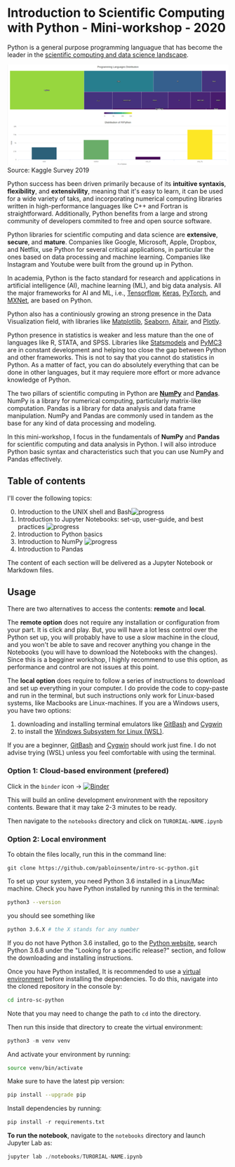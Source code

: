 # Introduction to Scientific Computing with Python - Mini-workshop - 2020 

Python is a general purpose programming languague that has become the leader in the [scientific computing and data science landscape](https://towardsdatascience.com/kaggle-user-survey-2019-326e187ff207).

![Kaggle Survey 2019](./assets/survey-python.png)
Source: Kaggle Survey 2019

Python success has been driven primarily because of its **intuitive syntaxis**, **flexibility**, and **extensivility**, meaning that it's easy to learn, it can be used for a wide variety of taks, and incorporating numerical computing libraries written in high-performance languages like C++ and Fortran is straightforward. Additionally, Python benefits from a large and strong community of developers commited to free and open source software.  

Python libraries for scientific computing and data science are **extensive**, **secure**, and **mature**. Companies like Google, Microsoft, Apple, Dropbox, and Netflix, use Python for several critical applications, in particular the ones based on data processing and machine learning. Companies like Instagram and Youtube were built from the ground up in Python.

In academia, Python is the facto standard for research and applications in artificial intelligence (AI), machine learning (ML), and big data analysis. All the major frameworks for AI and ML, i.e., [Tensorflow](https://www.tensorflow.org/), [Keras](https://keras.io/), [PyTorch](https://pytorch.org/), and [MXNet](https://mxnet.apache.org/), are based on Python. 

Python also has a continiously growing an strong presence in the Data Visualization field, with libraries like [Matplotlib](https://matplotlib.org/), [Seaborn](https://seaborn.pydata.org/), [Altair](https://altair-viz.github.io/), and [Plotly](https://plotly.com/).

Python presence in statistics is weaker and less mature than the one of languages like R, STATA, and SPSS. Libraries like [Statsmodels](https://www.statsmodels.org/stable/index.html) and [PyMC3](https://docs.pymc.io/) are in constant development and helping too close the gap between Python and other frameworks. This is not to say that you cannot do statistics in Python. As a matter of fact, you can do absolutely everything that can be done in other languages, but it may requiere more effort or more advance knowledge of Python.

The two pillars of scientific computing in Python are **[NumPy](https://numpy.org/)** and **[Pandas](https://pandas.pydata.org/)**. NumPy is a library for numerical computing, particularly matrix-like computation. Pandas is a library for data analysis and data frame manipulation. NumPy and Pandas are commonly used in tandem as the base for any kind of data processing and modeling.  

In this mini-workshop, I focus in the fundamentals of **NumPy** and **Pandas** for scientific computing and data analysis in Python. I will also introduce Python basic syntax and characteristics such that you can use NumPy and Pandas effectively.

## Table of contents

I'll cover the following topics:

0. Introduction to the UNIX shell and Bash![progress](https://progress-bar.dev/25/ "progress")
1. Introduction to Jupyter Notebooks: set-up, user-guide, and best practices  ![progress](https://progress-bar.dev/100/ "progress")
2. Introduction to Python basics
3. Introduction to NumPy   ![progress](https://progress-bar.dev/15/ "progress")
4. Introduction to Pandas

The content of each section will be delivered as a Jupyter Notebook or Markdown files.

## Usage

There are two alternatives to access the contents: **remote** and **local**.

The **remote option** does not require any installation or configuration from your part. It is click and play. But, you will have a lot less control over the Python set up, you will probably have to use a slow machine in the cloud, and you won't be able to save and recover anything you change in the Notebooks (you will  have to download the Notebooks with the changes). Since this is a begginer workshop, I highly recommend to use this option, as performance and control are not issues at this point.

The **local option** does require to follow a series of instructions to download and set up everything in your computer. I do provide the code to copy-paste and run in the terminal, but such instructions only work for Linux-based systems, like Macbooks are Linux-machines. If you are a Windows users, you have two options:

1. downloading and installing terminal emulators like [GitBash](https://gitforwindows.org/) and [Cygwin](https://www.cygwin.com/)
2. to install the [Windows Subsystem for Linux (WSL)](https://docs.microsoft.com/en-us/windows/wsl/install-win10).

If you are a beginner, [GitBash](https://gitforwindows.org/) and [Cygwin](https://www.cygwin.com/) should work just fine. I do not advise trying (WSL) unless you feel comfortable with using the terminal. 

### Option 1: Cloud-based environment (prefered)

Click in the ```binder``` icon -> [![Binder](https://mybinder.org/badge_logo.svg)](https://mybinder.org/v2/gh/pabloinsente/intro-sc-python/master/?urlpath=lab)

This will build an online development environment with the repository contents. Beware that it may take 2-3 minutes to be ready.

Then navigate to the `notebooks` directory and click on `TURORIAL-NAME.ipynb`

### Option 2: Local environment

To obtain the files locally, run this in the command line:

```git
git clone https://github.com/pabloinsente/intro-sc-python.git
```

To set up your system, you need Python 3.6 installed in a Linux/Mac machine. Check you have Python installed by running this in the terminal:

```bash
python3 --version
```

you should see something like

```bash
python 3.6.X # the X stands for any number
```

If you do not have Python 3.6 installed, go to the [Python website](https://www.python.org/downloads/), search Python 3.6.8 under the "Looking for a specific release?" section, and follow the downloading and installing instructions.

Once you have Python installed, It is recommended to use a [virtual environment](https://docs.python.org/3/tutorial/venv.html) before installing the dependencies. To do this, navigate into the cloned repository in the console by:

```bash
cd intro-sc-python
```

Note that you may need to change the path to `cd` into the directory.  

Then run this inside that directory to create the virtual environment:

```Python
python3 -m venv venv
```

And activate your environment by running:

```bash
source venv/bin/activate
```

Make sure to have the latest pip version:

```bash
pip install --upgrade pip
```

Install dependencies by running:

```Python
pip install -r requirements.txt
```

**To run the notebook**, navigate to the ```notebooks``` directory and launch Jupyter Lab as:

```Python
jupyter lab ./notebooks/TURORIAL-NAME.ipynb
```
